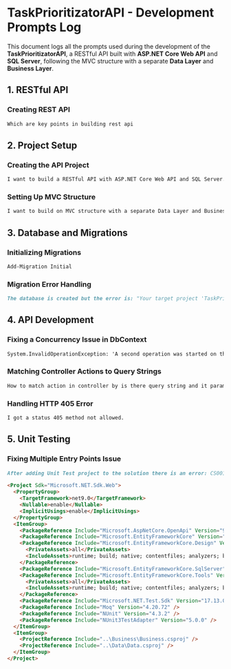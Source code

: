 # TaskPrioritizatorAPI - Development Prompts Log

This document logs all the prompts used during the development of the **TaskPrioritizatorAPI**, a RESTful API built with **ASP.NET Core Web API** and **SQL Server**, following the MVC structure with a separate **Data Layer** and **Business Layer**.

## **1. RESTful API**

### **Creating REST API**

```md
Which are key points in building rest api
```

## **2. Project Setup**

### **Creating the API Project**

```md
I want to build a RESTful API with ASP.NET Core Web API and SQL Server.
```

### **Setting Up MVC Structure**

```md
I want to build on MVC structure with a separate Data Layer and Business Layer.
```

## **3. Database and Migrations**

### **Initializing Migrations**

```md
Add-Migration Initial
```

### **Migration Error Handling**

```md
The database is created but the error is: "Your target project 'TaskPrioritizatorAPI' doesn't match your migrations assembly 'Data'..."
```

## **4. API Development**

### **Fixing a Concurrency Issue in DbContext**

```md
System.InvalidOperationException: 'A second operation was started on this context instance before a previous operation completed...'
```

### **Matching Controller Actions to Query Strings**

```md
How to match action in controller by is there query string and it params?
```

### **Handling HTTP 405 Error**

```md
I got a status 405 method not allowed.
```

## **5. Unit Testing**

### **Fixing Multiple Entry Points Issue**

```md
After adding Unit Test project to the solution there is an error: CS0017 - program has more than one entry point defined.
```

```md
<Project Sdk="Microsoft.NET.Sdk.Web">
  <PropertyGroup>
    <TargetFramework>net9.0</TargetFramework>
    <Nullable>enable</Nullable>
    <ImplicitUsings>enable</ImplicitUsings>
  </PropertyGroup>
  <ItemGroup>
    <PackageReference Include="Microsoft.AspNetCore.OpenApi" Version="9.0.2" />
    <PackageReference Include="Microsoft.EntityFrameworkCore" Version="9.0.2" />
    <PackageReference Include="Microsoft.EntityFrameworkCore.Design" Version="9.0.2">
      <PrivateAssets>all</PrivateAssets>
      <IncludeAssets>runtime; build; native; contentfiles; analyzers; buildtransitive</IncludeAssets>
    </PackageReference>
    <PackageReference Include="Microsoft.EntityFrameworkCore.SqlServer" Version="9.0.2" />
    <PackageReference Include="Microsoft.EntityFrameworkCore.Tools" Version="9.0.2">
      <PrivateAssets>all</PrivateAssets>
      <IncludeAssets>runtime; build; native; contentfiles; analyzers; buildtransitive</IncludeAssets>
    </PackageReference>
    <PackageReference Include="Microsoft.NET.Test.Sdk" Version="17.13.0" />
    <PackageReference Include="Moq" Version="4.20.72" />
    <PackageReference Include="NUnit" Version="4.3.2" />
    <PackageReference Include="NUnit3TestAdapter" Version="5.0.0" />
  </ItemGroup>
  <ItemGroup>
    <ProjectReference Include="..\Business\Business.csproj" />
    <ProjectReference Include="..\Data\Data.csproj" />
  </ItemGroup>
</Project>
```
